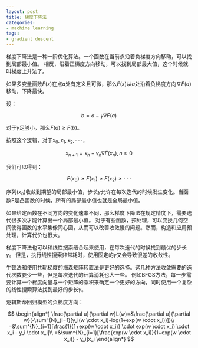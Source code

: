```yaml
---
layout: post
title: 梯度下降法
categories:
- machine learning
tags:
- gradient descent
---
```


梯度下降法是一种一阶优化算法。一个函数在当前点沿着负梯度方向移动，可以找到局部最小值。
相反，沿着正梯度方向移动，可以找到局部最大值，这个时候就叫梯度上升法了。

如果多变量函数$F(x)$在点$a$处有定义且可微，那么$F(x)$从$a$处沿着负梯度方向$\nabla F(a)$移动，下降最快。

设：

$$
b=a-\gamma \nabla F(a)
$$

对于$\gamma$足够小，那么$F(a) \ge F(b)$。

按照这个逻辑，对于$x_0,x_1,x_2,\cdot \cdot \cdot$，

$$
x_{n+1}=x_n- \gamma_n \nabla F(x_n),n \ge 0
$$

我们可以得到：

$$
F(x_0) \ge F(x_1) \ge F(x_2) \ge \cdot \cdot \cdot
$$

序列$(x_n)$收敛到期望的局部最小值，步长$\gamma$允许在每次迭代的时候发生变化。当函数F是凸函数的时候，所有的局部最小值也就是全局最小值。

如果给定函数在不同方向的变化速率不同，那么梯度下降法在规定精度下，需要迭代很多次才能计算出一个局部最小值。
对于有些函数，预处理，可以变换几何空间使得函数的水平集像同心圆，从而可以改善收敛慢的问题。然而，构造和应用预处理，计算代价也很大。

梯度下降法也可以和线性搜索结合起来使用，在每次迭代的时候找到最优的步长$\gamma$。
但是，执行线性搜索非常耗时，使用固定的$\gamma$又会导致很差的收敛性。

牛顿法和使用共轭梯度的海森矩阵转置法是更好的选择。这几种方法收敛需要的迭代次数要少一些，但是每次迭代的计算消耗也大一些。
例如BFGS方法，每一步需要计算一个梯度向量与一个矩阵的乘积来确定一个更好的方向，同时使用一个复杂的线性搜索算法找到最好的步长$\gamma$。

逻辑斯蒂回归模型的负梯度方向：

$$
\begin{align*}
\frac{\partial u}{\partial w}L(w)=&\frac{\partial u}{\partial w}(-\sum^{N}_{i=1}[y_i(w \cdot x_i)-log(1+exp(w \cdot x_i))])\\
=&\sum^{N}_{i=1}[\frac{1}{1+exp(w \cdot x_i)} \cdot exp(w \cdot x_i) \cdot x_i - y_i \cdot x_i]\\
=&\sum^{N}_{i=1}[\frac{exp(w \cdot x_i)}{1+exp(w \cdot x_i)} - y_i]x_i
\end{align*}
$$
